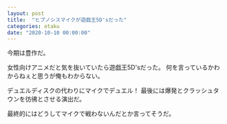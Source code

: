 ```yaml
---
layout: post
title:  "ヒプノシスマイクが遊戯王5D'sだった"
categories: otaku
date: "2020-10-10 00:00:00"
---
```


今期は豊作だ。

女性向けアニメだと気を抜いていたら遊戯王5D'sだった。
何を言っているかわからねぇと思うが俺もわからない。

デュエルディスクの代わりにマイクでデュエル！
最後には爆発とクラッシュタウンを彷彿とさせる演出だ。

最終的にはどうしてマイクで戦わないんだとか言ってそうだ。
